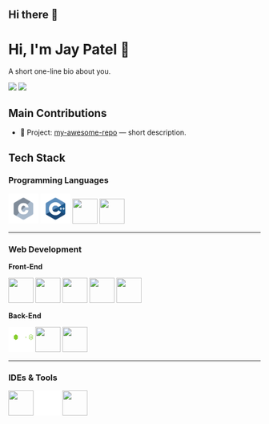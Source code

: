 ## Hi there 👋

# Hi, I'm Jay Patel 👋

A short one-line bio about you.

<!-- two cards: GitHub stats + top languages -->
<p float="left">
  <img src="https://github-readme-stats.vercel.app/api?username=USERNAME&show_icons=true&theme=dark" width="48%" />
  <img src="https://github-readme-stats.vercel.app/api/top-langs/?username=USERNAME&layout=compact&theme=dark" width="48%" />
</p>

## Main Contributions
- 🧩 Project: [my-awesome-repo](https://github.com/USERNAME/my-awesome-repo) — short description.

## Tech Stack

### Programming Languages
<p>
  <img src="/assets/c.svg" width="60" height="60"/>
  <img src="/assets/c++.svg" width="60" height="60"/>
  <img src="https://cdn.jsdelivr.net/gh/devicons/devicon/icons/javascript/javascript-original.svg" width="50" height="50"/>
  <img src="https://cdn.jsdelivr.net/gh/devicons/devicon/icons/typescript/typescript-original.svg" width="50" height="50"/>
</p>

---

### Web Development  

**Front-End**
<p>
  <img src="https://cdn.jsdelivr.net/gh/devicons/devicon/icons/html5/html5-original.svg" width="50" height="50"/>
  <img src="https://cdn.jsdelivr.net/gh/devicons/devicon/icons/css3/css3-original.svg" width="50" height="50"/>
  <img src="https://cdn.jsdelivr.net/gh/devicons/devicon/icons/javascript/javascript-original.svg" width="50" height="50"/>
  <img src="https://cdn.jsdelivr.net/gh/devicons/devicon/icons/react/react-original.svg" width="50" height="50"/>
  <img src="https://cdn.jsdelivr.net/gh/devicons/devicon/icons/redux/redux-original.svg" width="50" height="50"/>
</p>

**Back-End**
<p>
  <img src="/assets/15.png" width="50" height="50"/>
  <!-- Express (white for dark mode / black for light mode) -->
 <img src="https://cdn.jsdelivr.net/gh/devicons/devicon/icons/express/express-original.svg#gh-light-mode-only" width="50" height="50"/>
 
  <img src="https://cdn.jsdelivr.net/gh/devicons/devicon/icons/mongodb/mongodb-original.svg" width="50" height="50"/>
</p>

---

### IDEs & Tools
<p>
  <img src="https://cdn.jsdelivr.net/gh/devicons/devicon/icons/vscode/vscode-original.svg" width="50" height="50"/>
  <img src="/assets/33.png" width="50" height="50"/>
  <!-- GitHub (white for dark mode / black for light mode) -->
  <img src="https://cdn.jsdelivr.net/gh/devicons/devicon/icons/git/git-original.svg" width="50" height="50"/>
<!--   <img src="https://cdn.jsdelivr.net/gh/devicons/devicon/icons/github/github-original.svg#gh-dark-mode-only" width="50" height="50"/> -->
</p>
